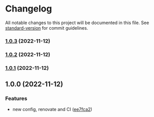 # Changelog

All notable changes to this project will be documented in this file. See [standard-version](https://github.com/conventional-changelog/standard-version) for commit guidelines.

### [1.0.3](https://github.com/powerkernel/prettier-config/compare/v1.0.2...v1.0.3) (2022-11-12)

### [1.0.2](https://github.com/powerkernel/prettier-config/compare/v1.0.1...v1.0.2) (2022-11-12)

### [1.0.1](https://github.com/powerkernel/prettier-config/compare/v1.0.0...v1.0.1) (2022-11-12)

## 1.0.0 (2022-11-12)


### Features

* new config, renovate and CI ([ee7fca2](https://github.com/powerkernel/prettier-config/commit/ee7fca2719c830897eae379106591213f1646dc0))
